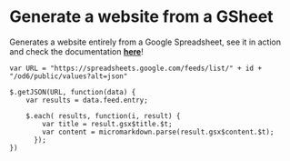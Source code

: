 # Generate a website from a GSheet
Generates a website entirely from a Google Spreadsheet, see it in action and check the documentation **[here](https://rawgit.com/brechtv/googlesheets_website/master/index.html)**!

```
var URL = "https://spreadsheets.google.com/feeds/list/" + id + "/od6/public/values?alt=json"

$.getJSON(URL, function(data) {
    var results = data.feed.entry;

    $.each( results, function(i, result) {
        var title = result.gsx$title.$t;
        var content = micromarkdown.parse(result.gsx$content.$t);
      });
})
```
